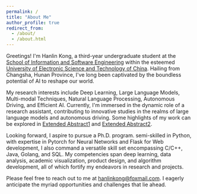 ```yaml
---
permalink: /
title: "About Me"
author_profile: true
redirect_from: 
  - /about/
  - /about.html
---
```


Greetings! I'm Hanlin Kong, a third-year undergraduate student at the [School of Information and Software Engineering](https://sise.uestc.edu.cn/) within the esteemed [University of Electronic Science and Technology of China](https://www.uestc.edu.cn/). Hailing from Changsha, Hunan Province, I've long been captivated by the boundless potential of AI to reshape our world.

My research interests include Deep Learning, Large Language Models, Multi-modal Techniques, Natural Language Processing, Autonomous Driving, and Efficient AI. Currently, I'm immersed in the dynamic role of a research assistant, contributing to innovative studies in the realms of large language models and autonomous driving. Some highlights of my work can be explored in [Extended Abstract1](mikegoblin.github.io/llmtp.html) and [Extended Abstract2](mikegoblin.github.io/satp.html).

Looking forward, I aspire to pursue a Ph.D. program. semi-skilled in Python, with expertise in Pytorch for Neural Networks and Flask for Web development, I also command a versatile skill set encompassing C/C++, Java, Golang, and SQL. My competencies span deep learning, data analysis, academic visualization, product design, and algorithm development, all of which fortify my endeavors in research and projects.

Please feel free to reach out to me at hanlinkong@foxmail.com. I eagerly anticipate the myriad opportunities and challenges that lie ahead.
